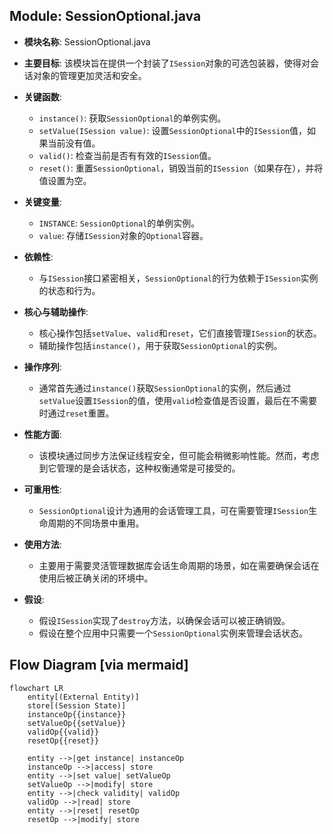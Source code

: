 ## Module: SessionOptional.java
- **模块名称**: SessionOptional.java

- **主要目标**: 该模块旨在提供一个封装了`ISession`对象的可选包装器，使得对会话对象的管理更加灵活和安全。

- **关键函数**:
  - `instance()`: 获取`SessionOptional`的单例实例。
  - `setValue(ISession value)`: 设置`SessionOptional`中的`ISession`值，如果当前没有值。
  - `valid()`: 检查当前是否有有效的`ISession`值。
  - `reset()`: 重置`SessionOptional`，销毁当前的`ISession`（如果存在），并将值设置为空。

- **关键变量**:
  - `INSTANCE`: `SessionOptional`的单例实例。
  - `value`: 存储`ISession`对象的`Optional`容器。

- **依赖性**:
  - 与`ISession`接口紧密相关，`SessionOptional`的行为依赖于`ISession`实例的状态和行为。

- **核心与辅助操作**:
  - 核心操作包括`setValue`、`valid`和`reset`，它们直接管理`ISession`的状态。
  - 辅助操作包括`instance()`，用于获取`SessionOptional`的实例。

- **操作序列**:
  - 通常首先通过`instance()`获取`SessionOptional`的实例，然后通过`setValue`设置`ISession`的值，使用`valid`检查值是否设置，最后在不需要时通过`reset`重置。

- **性能方面**:
  - 该模块通过同步方法保证线程安全，但可能会稍微影响性能。然而，考虑到它管理的是会话状态，这种权衡通常是可接受的。

- **可重用性**:
  - `SessionOptional`设计为通用的会话管理工具，可在需要管理`ISession`生命周期的不同场景中重用。

- **使用方法**:
  - 主要用于需要灵活管理数据库会话生命周期的场景，如在需要确保会话在使用后被正确关闭的环境中。

- **假设**:
  - 假设`ISession`实现了`destroy`方法，以确保会话可以被正确销毁。
  - 假设在整个应用中只需要一个`SessionOptional`实例来管理会话状态。
## Flow Diagram [via mermaid]
```mermaid
flowchart LR
    entity[(External Entity)]
    store[(Session State)]
    instanceOp{{instance}}
    setValueOp{{setValue}}
    validOp{{valid}}
    resetOp{{reset}}

    entity -->|get instance| instanceOp
    instanceOp -->|access| store
    entity -->|set value| setValueOp
    setValueOp -->|modify| store
    entity -->|check validity| validOp
    validOp -->|read| store
    entity -->|reset| resetOp
    resetOp -->|modify| store
```
